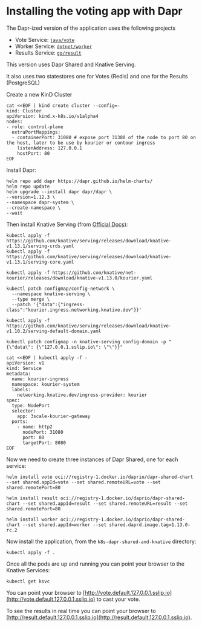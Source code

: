 # Installing the voting app with Dapr

The Dapr-ized version of the application uses the following projects
- Vote Service: [`java/vote`](../java/vote/)
- Worker Service: [`dotnet/worker`](../dotnet/worker/)
- Results Service: [`go/result`](../go/result/)

This version uses Dapr Shared and Knative Serving.

It also uses two statestores one for Votes (Redis) and one for the Results (PostgreSQL)

Create a new KinD Cluster

```
cat <<EOF | kind create cluster --config=-
kind: Cluster
apiVersion: kind.x-k8s.io/v1alpha4
nodes:
- role: control-plane
  extraPortMappings:
  - containerPort: 31080 # expose port 31380 of the node to port 80 on the host, later to be use by kourier or contour ingress
    listenAddress: 127.0.0.1
    hostPort: 80
EOF
```

Install Dapr: 

```
helm repo add dapr https://dapr.github.io/helm-charts/
helm repo update
helm upgrade --install dapr dapr/dapr \
--version=1.12.3 \
--namespace dapr-system \
--create-namespace \
--wait
```

Then install Knative Serving (from [Official Docs](https://knative.dev/docs/install/yaml-install/serving/install-serving-with-yaml/)): 

```
kubectl apply -f https://github.com/knative/serving/releases/download/knative-v1.13.1/serving-crds.yaml
kubectl apply -f https://github.com/knative/serving/releases/download/knative-v1.13.1/serving-core.yaml
```

```
kubectl apply -f https://github.com/knative/net-kourier/releases/download/knative-v1.13.0/kourier.yaml
```

```
kubectl patch configmap/config-network \
  --namespace knative-serving \
  --type merge \
  --patch '{"data":{"ingress-class":"kourier.ingress.networking.knative.dev"}}'
```

```
kubectl apply -f https://github.com/knative/serving/releases/download/knative-v1.10.2/serving-default-domain.yaml

```

```
kubectl patch configmap -n knative-serving config-domain -p "{\"data\": {\"127.0.0.1.sslip.io\": \"\"}}"
```

```
cat <<EOF | kubectl apply -f -
apiVersion: v1
kind: Service
metadata:
  name: kourier-ingress
  namespace: kourier-system
  labels:
    networking.knative.dev/ingress-provider: kourier
spec:
  type: NodePort
  selector:
    app: 3scale-kourier-gateway
  ports:
    - name: http2
      nodePort: 31080
      port: 80
      targetPort: 8080
EOF
```

Now we need to create three instances of Dapr Shared, one for each service: 

```
helm install vote oci://registry-1.docker.io/daprio/dapr-shared-chart --set shared.appId=vote --set shared.remoteURL=vote --set shared.remotePort=80   
```

```
helm install result oci://registry-1.docker.io/daprio/dapr-shared-chart --set shared.appId=result --set shared.remoteURL=result --set shared.remotePort=80   
```

```
helm install worker oci://registry-1.docker.io/daprio/dapr-shared-chart --set shared.appId=worker --set shared.daprd.image.tag=1.13.0-rc.2
```

Now install the application, from the `k8s-dapr-shared-and-knative` directory: 
```
kubectl apply -f .
```

Once all the pods are up and running you can point your browser to the Knative Services:
```
kubectl get ksvc
```

You can point your browser to [http://vote.default.127.0.0.1.sslip.io](http://vote.default.127.0.0.1.sslip.io) to cast your vote. 

To see the results in real time you can point your browser to [http://result.default.127.0.0.1.sslip.io](http://result.default.127.0.0.1.sslip.io).

